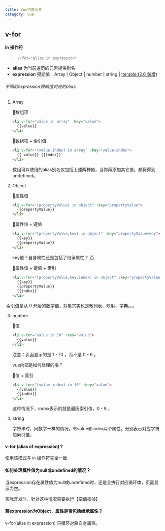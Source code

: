 ```yaml
---
title: Vue内置元素
category: Vue
---
```


## v-for

#### in 操作符

> `v-for="alias in expression"`  

- **alias** 为当前遍历的元素提供别名
- **expression**  预期值：Array | Object | number | string | <u>Iterable (2.6 新增)</u>

###### 不同的expression预期值对应的alias

1. Array

   🌰数组项

   ```html
   <li v-for="value in array" :key="value">
     {{value}}
   </li>
   ```

   🌰数组项 + 索引值

   ```html
   <li v-for="(value,index) in array" :key="value+index">
     {{ value}} {{index}}
   </li>
   ```

   数组可以使用的alias别名仅包括上述两种值，当你再添加其它值，都将得到undefined。

2. Object

   🌰属性值

   ```html
   <li v-for="(propertyValue) in object" :key="propertyValue">
     {{propertyValue}}
   </li>
   ```

   🌰属性值 + 键值

   ```html	
   <li v-for="(propertyValue,key) in object" :key="propertyValue+key">
     {{key}}
     {{propertyValue}}
   </li>
   ```

   key值？自身属性还是包括了继承属性？ 否

   🌰属性值 + 键值 + 索引

   ```html
   <li v-for="(propertyValue,key,index) in object" :key="propertyValue">
     {{key}}
     {{propertyValue}}
     {{index}}
   </li>
   ```

​	索引值是从 0 开始的数字值，对象其实也是散列表、映射、字典。。。

3. number

   🌰值

   ```html
   <li v-for="value in 10" :key="value">
     {{value}}
   </li>
   ```

   注意：页面显示的是 1 - 10 ，而不是 0 - 9 。

   vue内部是如何处理的啦？

   🌰值 + 索引

   ```html
   <li v-for="(value,index) in 10" :key="value">
     {{value}}
     {{index}}
   </li>
   ```

   这种情况下，index表示的就是遍历索引值，0 - 9 。

4. string

   字符串时，同数字一样的情况，有value和index两个属性，分别表示对应字符加索引值。

#### v-for (alias of expression) ?

使用该模式与 in 操作符完全一致

#### 如何处理属性值为null或undefined的情况？

当expression存在属性值为null或undefined时，还是会执行对应循环体，页面显示为空。

实际开发时，针对这种情况需要执行【空值校验】

#### 若expression为Object，属性是否包括继承属性？

v-for(alias in expression)  只循环对象自身属性。